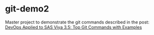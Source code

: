 # git-demo2

Master project to demonstrate the git commands described in the post:
[DevOps Applied to SAS Viya 3.5: Top Git Commands with Examples](https://communities.sas.com/t5/SAS-Communities-Library/DevOps-Applied-to-SAS-Viya-3-5-Top-Git-Commands-with-Examples/ta-p/639635)
